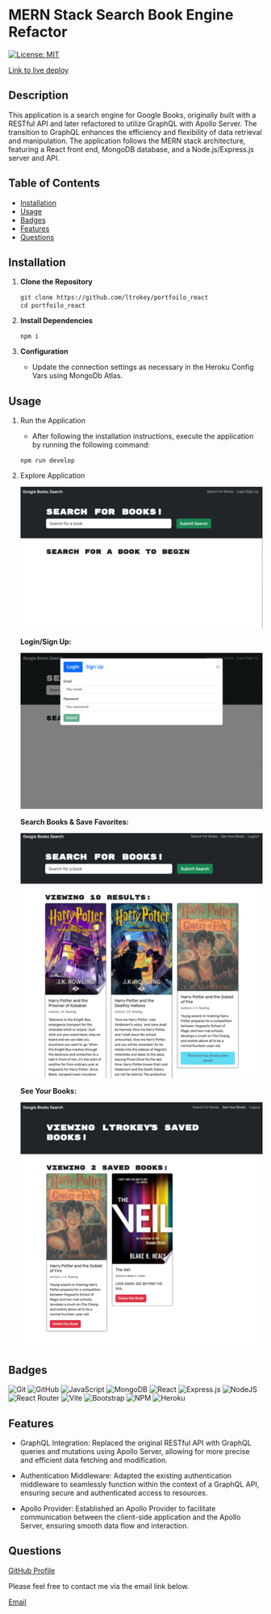 # MERN Stack Search Book Engine Refactor

[![License: MIT](https://img.shields.io/badge/License-MIT-yellow.svg)](https://opensource.org/licenses/MIT)

[Link to live deploy](https://mern-book-search-24-46c131976f67.herokuapp.com/)

## Description

This application is a search engine for Google Books, originally built with a RESTful API and later refactored to utilize GraphQL with Apollo Server. The transition to GraphQL enhances the efficiency and flexibility of data retrieval and manipulation. The application follows the MERN stack architecture, featuring a React front end, MongoDB database, and a Node.js/Express.js server and API.

## Table of Contents

- [Installation](#installation)
- [Usage](#usage)
- [Badges](#badges)
- [Features](#features)
- [Questions](#questions)

## Installation

1. **Clone the Repository**

   ```
   git clone https://github.com/ltrokey/portfoilo_react
   cd portfoilo_react
   ```

2. **Install Dependencies**

   ```
   npm i
   ```

3. **Configuration**
   - Update the connection settings as necessary in the Heroku Config Vars using MongoDb Atlas.

## Usage

1. Run the Application

   - After following the installation instructions, execute the application by running the following command:

   ```
   npm run develop
   ```

2. Explore Application

   ![Home Page](./client/src/assets/homePage.png)

   **Login/Sign Up:**

   ![Login or Sign Up](./client/src/assets/login.png)

   **Search Books & Save Favorites:**

   ![Searched Books](./client/src/assets/searchAddBook.png)

   **See Your Books:**

   ![Saved Books](./client/src/assets/savedBooks.png)

## Badges

![Git](https://img.shields.io/badge/git-%23F05033.svg?style=for-the-badge&logo=git&logoColor=white)
![GitHub](https://img.shields.io/badge/github-%23121011.svg?style=for-the-badge&logo=github&logoColor=white)
![JavaScript](https://img.shields.io/badge/javascript-%23323330.svg?style=for-the-badge&logo=javascript&logoColor=%23F7DF1E)
![MongoDB](https://img.shields.io/badge/MongoDB-%234ea94b.svg?style=for-the-badge&logo=mongodb&logoColor=white)
![React](https://img.shields.io/badge/react-%2320232a.svg?style=for-the-badge&logo=react&logoColor=%2361DAFB)
![Express.js](https://img.shields.io/badge/express.js-%23404d59.svg?style=for-the-badge&logo=express&logoColor=%2361DAFB)
![NodeJS](https://img.shields.io/badge/node.js-6DA55F?style=for-the-badge&logo=node.js&logoColor=white)
![React Router](https://img.shields.io/badge/React_Router-CA4245?style=for-the-badge&logo=react-router&logoColor=white)
![Vite](https://img.shields.io/badge/vite-%23646CFF.svg?style=for-the-badge&logo=vite&logoColor=white)
![Bootstrap](https://img.shields.io/badge/bootstrap-%238511FA.svg?style=for-the-badge&logo=bootstrap&logoColor=white)
![NPM](https://img.shields.io/badge/NPM-%23CB3837.svg?style=for-the-badge&logo=npm&logoColor=white)
![Heroku](https://img.shields.io/badge/heroku-%23430098.svg?style=for-the-badge&logo=heroku&logoColor=white)

## Features

- GraphQL Integration: Replaced the original RESTful API with GraphQL queries and mutations using Apollo Server, allowing for more precise and efficient data fetching and modification.

- Authentication Middleware: Adapted the existing authentication middleware to seamlessly function within the context of a GraphQL API, ensuring secure and authenticated access to resources.

- Apollo Provider: Established an Apollo Provider to facilitate communication between the client-side application and the Apollo Server, ensuring smooth data flow and interaction.

## Questions

[GitHub Profile](https://github.com/ltrokey)

Please feel free to contact me via the email link below.

[Email](mailto:trokeyln@gmail.com)
